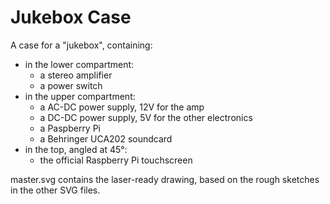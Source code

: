 # Jukebox Case

A case for a "jukebox", containing: 

* in the lower compartment:
     * a stereo amplifier
     * a power switch
* in the upper compartment:
     * a AC-DC power supply, 12V for the amp
     * a DC-DC power supply, 5V for the other electronics
     * a Paspberry Pi
     * a Behringer UCA202 soundcard
* in the top, angled at 45°:
     * the official Raspberry Pi touchscreen

master.svg contains the laser-ready drawing, based on the rough sketches in the other SVG files.
